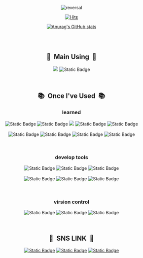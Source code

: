<div align="center">
<a align="center">

<!-- 헤더 -->
![reversal](https://capsule-render.vercel.app/api?type=waving&section=footer&color=393E46&animation=twinkling&height=80&fontAlign=30&fontSize=300&theme=Cylinder&descSize=15&desc=To%20be%20an%20iOS%20developer&fontColor=EEEEEE&descAlign=80)

<!-- 방문자 수 뱃지 -->
[![Hits](https://hits.seeyoufarm.com/api/count/incr/badge.svg?url=https%3A%2F%2Fgithub.com%2Fsts06017&count_bg=%2300ADB5&title_bg=%23393E46&icon=github.svg&icon_color=%23E7E7E7&title=GitHub&edge_flat=false)](https://hits.seeyoufarm.com)

<!-- 깃헙 스태터스 -->
[![Anurag's GitHub stats](https://github-readme-stats.vercel.app/api?username=sts06017&show_icons=true&icon_color=393E46&text_color=EEEEEE&theme=transparent&title_color=00ADB5&locale=en)](https://github.com/anuraghazra/github-readme-stats)

<br>
<br>

<!-- 바디1 -->
<h2> 💪&nbsp Main Using &nbsp💪 </h2>
 <div>
  <img src="https://img.shields.io/badge/Kotlin-7F52FF?style=flat-square&logo=kotlin&logoColor=white">
  <img alt="Static Badge" src="https://img.shields.io/badge/SWIFT-%23F05138?style=flat&logo=swift&logoColor=white&logoSize=auto&labelColor=White">
 </div>

<br>
<br>

<!-- 바디2 -->
<h2> 📚&nbsp Once I've Used &nbsp📚 </h2>

 <!-- 배운 언어 -->
 <h3> learned </h3>
 <div>
  <img alt="Static Badge" src="https://img.shields.io/badge/C-%23A8B9CC?style=flat&logo=c&logoColor=white&logoSize=auto&labelColor=White">
  <img alt="Static Badge" src="https://img.shields.io/badge/C%2B%2B-%2300599C?style=flat&logo=cplusplus&logoColor=white&logoSize=auto&labelColor=White">
  <img src="https://img.shields.io/badge/python-3776AB?style=flat-square&logo=python&logoColor=white"> 
  <img alt="Static Badge" src="https://img.shields.io/badge/LINUX-%23FCC624?style=flat&logo=linux&logoColor=white&logoSize=auto&labelColor=White&color=White">
  <img alt="Static Badge" src="https://img.shields.io/badge/HTML-%23E34F26?style=flat&logo=html5&logoColor=white&logoSize=auto&labelColor=White">
 </div>
 <br>
 <div>
  <img alt="Static Badge" src="https://img.shields.io/badge/JAVA-%230085CA?style=flat&logoSize=auto&labelColor=White">
  <img alt="Static Badge" src="https://img.shields.io/badge/JAVASCRIPT-%23F7DF1E?style=flat&logo=javascript&logoColor=black&logoSize=auto">
  <img alt="Static Badge" src="https://img.shields.io/badge/ORACLE-%23F80000?style=flat&logo=oracle&logoColor=white&logoSize=auto">
  <img alt="Static Badge" src="https://img.shields.io/badge/MYSQL-%234479A1?style=flat&logo=mysql&logoColor=white&logoSize=auto">
 </div>
 
 <br>
 <br>

<!-- 사용 개발 도구 -->
 <h3> develop tools </h3>
 <div>
  <img alt="Static Badge" src="https://img.shields.io/badge/ANDROID%20STUDIO-%2334A853?style=flat&logo=android&logoColor=white&logoSize=auto&labelColor=White">
  <img alt="Static Badge" src="https://img.shields.io/badge/XCODE-%23147EFB?style=flat&logo=xcode&logoColor=white&logoSize=auto&labelColor=White">
  <img alt="Static Badge" src="https://img.shields.io/badge/VISUAL%20STUDIO-%235C2D91?style=flat&logo=visualstudio&logoColor=white&logoSize=auto&labelColor=White">
 </div>
 <br>
 <div>
  <img alt="Static Badge" src="https://img.shields.io/badge/VSCODE-%23007ACC?style=flat&logo=visualstudiocode&logoColor=white&logoSize=auto&labelColor=White">
  <img alt="Static Badge" src="https://img.shields.io/badge/ECLIPSE%20IDE-%232C2255?style=flat&logo=eclipseide&logoColor=white&logoSize=auto">
  <img alt="Static Badge" src="https://img.shields.io/badge/ANACONDA-%2344A833?style=flat&logo=anaconda&logoColor=white&logoSize=auto">
 </div>
 
 <br>
 <br>

<h3> virsion control </h3>
<div>
 <img alt="Static Badge" src="https://img.shields.io/badge/GIT-%23F05032?style=flat&logo=git&logoColor=white&logoSize=auto">
 <img alt="Static Badge" src="https://img.shields.io/badge/GITHUB-%23181717?style=flat&logo=github&logoColor=white&logoSize=auto">
 <img alt="Static Badge" src="https://img.shields.io/badge/SOURCE%20TREE-%230052CC?style=flat&logo=sourcetree&logoColor=white&logoSize=auto">
</div>

 <br>
 <br>

 <!-- sns링크 -->
 <h2> 💬&nbsp SNS LINK &nbsp💬 </h2>
 
<a href="https://www.instagram.com/seungho4923/"><img alt="Static Badge" src="https://img.shields.io/badge/INSTAGRAM-%23E4405F?style=flat&logo=instagram&logoColor=white&logoSize=auto&labelColor=White"/></a>
<a href="mailto:sts06017@naver.com"><img alt="Static Badge" src="https://img.shields.io/badge/NAVER-%2303C75A?style=flat&logo=naver&logoColor=white&logoSize=small&labelColor=White"/></a>
<a href="https://open.kakao.com/o/sCaEHayg"><img alt="Static Badge" src="https://img.shields.io/badge/KAKAOTALK-%23FFCD00?style=flat&logo=kakaotalk&logoColor=black&logoSize=small&labelColor=White"></a>

